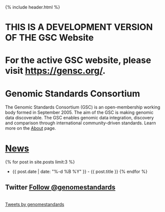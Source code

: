 {% include header.html %}

# THIS IS A DEVELOPMENT VERSION OF THE GSC Website
# For the active GSC website, please visit <https://gensc.org/>.

# Genomic Standards Consortium

The Genomic Standards Consortium (GSC) is an open-membership working body formed in September 2005. The aim of the GSC is making genomic data discoverable. The GSC enables genomic data integration, discovery and comparison through international community-driven standards.
Learn more on the [About](https://genomicsstandardsconsortium.github.io/gensc.github.io/pages/about.html) page.

# [News](https://genomicsstandardsconsortium.github.io/gensc.github.io/pages/news.html)
{% for post in site.posts limit:3 %}
- {{ post.date | date: "%-d %B %Y" }} - {{ post.title }}
{% endfor %}
 
## Twitter <a href="https://twitter.com/genomestandards?ref_src=twsrc%5Etfw" class="twitter-follow-button" data-show-count="false">Follow @genomestandards</a><script async src="https://platform.twitter.com/widgets.js" charset="utf-8"></script>
<br>
<a class="twitter-timeline" data-height="400" data-theme="light" href="https://twitter.com/genomestandards?ref_src=twsrc%5Etfw">Tweets by genomestandards</a> <script async src="https://platform.twitter.com/widgets.js" charset="utf-8"></script>


<!--
## Site Map
* [Home](/)
 * [Meetings pages](pages/meetings.md)
    * [Current](pages/meetings/current.md)
    * [Previous](pages/meetings/past.md)
 * [About](pages/about.md)
    * [Mission Statement](pages/about/mission.md)
    * [Governance](pages/about/goverhance.md)
    * [Board](pages/about/board-members.md)
       - Alumni
       - Advisory board
    * [Community](pages/about/community.md)
    * [Members](pages/about/GSC-members.md)
    * [Funding](pages/about/funding.md)
    * [Publications](pages/about/publication-list.md)
      - Stuff GSC have published
      - Stuff citing GSC
 * [News](pages/news.md)
     * [Projects](pages/projects.md)
 * [Standards](pages/standards-intro.md)
    * current standards
       * [Introduction](pages/standards/packages.md) 
       * [MIxS checklists](pages/standards/mixs.md) These pages needs to be compiled from source RDF of each public checklist
       * [links to current implementations](https://github.com/GenomicsStandardsConsortium/mixs){:target="_blank"}
       * links to purls/RDF of terms
    * historic standards
    * future standards (projects/packages)
    * compliance
       * link to stats of usage
    * current implementations
       * FAIR Sharing map
       * links to INSDC, QIIME, MGRAST etc 
 * [Calendar](pages/calendar.md)
 * [Contact us](pages/contact.md)
    - includes; email, mailing lists, twitter, slack etc
    - Membership (how to join us etc)

-->



